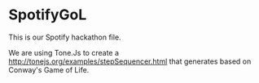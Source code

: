 # SpotifyGoL
This is our Spotify hackathon file.

We are using Tone.Js to create a http://tonejs.org/examples/stepSequencer.html that generates based on Conway's Game of Life.